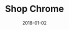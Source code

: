 ---
layout: site
title: "Shop Chrome"
date: 2018-01-02
categories: [google]
version: 1.5.5
major: 1
minor: 5
patch: 5
slug: shop-chrome
link: https://chromebusinessdevices.withgoogle.com/
submitter: lpolepeddi
permalink: /sites/:slug
---